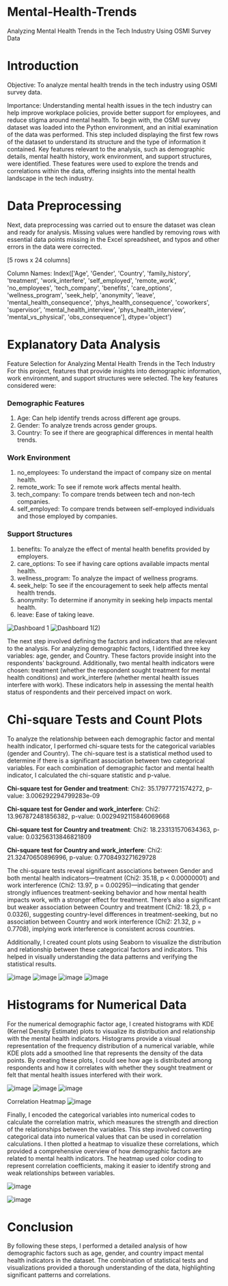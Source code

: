 # Mental-Health-Trends
Analyzing Mental Health Trends in the Tech Industry Using OSMI Survey Data

# Introduction
Objective: To analyze mental health trends in the tech industry using OSMI survey data.

Importance: Understanding mental health issues in the tech industry can help improve workplace policies, provide better support for employees, and reduce stigma around mental health.
To begin with, the OSMI survey dataset was loaded into the Python environment, and an initial examination of the data was performed. This step included displaying the first few rows of the dataset to understand its structure and the type of information it contained. Key features relevant to the analysis, such as demographic details, mental health history, work environment, and support structures, were identified. These features were used to explore the trends and correlations within the data, offering insights into the mental health landscape in the tech industry.
# Data Preprocessing
Next, data preprocessing was carried out to ensure the dataset was clean and ready for analysis. Missing values were handled by removing rows with essential data points missing in the Excel spreadsheet, and typos and other errors in the data were corrected.

[5 rows x 24 columns]

Column Names: Index(['Age', 'Gender', 'Country', 'family_history', 'treatment',
       'work_interfere', 'self_employed', 'remote_work', 'no_employees',
       'tech_company', 'benefits', 'care_options', 'wellness_program',
       'seek_help', 'anonymity', 'leave', 'mental_health_consequence',
       'phys_health_consequence', 'coworkers', 'supervisor',
       'mental_health_interview', 'phys_health_interview',
       'mental_vs_physical', 'obs_consequence'],
      dtype='object')
      
# Explanatory Data Analysis
Feature Selection for Analyzing Mental Health Trends in the Tech Industry
For this project, features that provide insights into demographic information, work environment, and support structures were selected. The key features considered were:
### Demographic Features
1.	Age: Can help identify trends across different age groups.
2.	Gender: To analyze trends across gender groups.
3.	Country: To see if there are geographical differences in mental health trends.
### Work Environment
1.	no_employees: To understand the impact of company size on mental health.
2.	remote_work: To see if remote work affects mental health.
3.	tech_company: To compare trends between tech and non-tech companies.
4.	self_employed: To compare trends between self-employed individuals and those employed by companies.
### Support Structures
1.	benefits: To analyze the effect of mental health benefits provided by employers.
2.	care_options: To see if having care options available impacts mental health.
3.	wellness_program: To analyze the impact of wellness programs.
4.	seek_help: To see if the encouragement to seek help affects mental health trends.
5.	anonymity: To determine if anonymity in seeking help impacts mental health.
6.	leave: Ease of taking leave.


![Dashboard 1](https://github.com/user-attachments/assets/a88ab0f1-e99d-459c-a420-d63ecd92c10c)
![Dashboard 1(2)](https://github.com/user-attachments/assets/46e2e25f-0705-4237-bfdd-dfc3dbe11896)


The next step involved defining the factors and indicators that are relevant to the analysis. For analyzing demographic factors, I identified three key variables: age, gender, and Country. These factors provide insight into the respondents' background. Additionally, two mental health indicators were chosen: treatment (whether the respondent sought treatment for mental health conditions) and work_interfere (whether mental health issues interfere with work). These indicators help in assessing the mental health status of respondents and their perceived impact on work.

# Chi-square Tests and Count Plots
To analyze the relationship between each demographic factor and mental health indicator, I performed chi-square tests for the categorical variables (gender and Country). The chi-square test is a statistical method used to determine if there is a significant association between two categorical variables. For each combination of demographic factor and mental health indicator, I calculated the chi-square statistic and p-value. 

**Chi-square test for Gender and treatment**: Chi2: 35.17977721574272, p-value: 3.006292294799283e-09

**Chi-square test for Gender and work_interfere**: Chi2: 13.967872481856382, p-value: 0.0029492115846069668

**Chi-square test for Country and treatment**: Chi2: 18.233131570634363, p-value: 0.03256313846821809

**Chi-square test for Country and work_interfere**: Chi2: 21.32470650896996, p-value: 0.7708493271629728

The chi-square tests reveal significant associations between Gender and both mental health indicators—treatment (Chi2: 35.18, p < 0.00000001) and work interference (Chi2: 13.97, p = 0.00295)—indicating that gender strongly influences treatment-seeking behavior and how mental health impacts work, with a stronger effect for treatment. There’s also a significant but weaker association between Country and treatment (Chi2: 18.23, p = 0.0326), suggesting country-level differences in treatment-seeking, but no association between Country and work interference (Chi2: 21.32, p = 0.7708), implying work interference is consistent across countries.

Additionally, I created count plots using Seaborn to visualize the distribution and relationship between these categorical factors and indicators. This helped in visually understanding the data patterns and verifying the statistical results.

![image](https://github.com/user-attachments/assets/ca2d1c61-97c4-4445-93d6-51e6dfdcb665)
![image](https://github.com/user-attachments/assets/5b5fab7a-ee7d-4d86-b14c-c492c7647c30)
![image](https://github.com/user-attachments/assets/78a70f35-b315-4ffc-aa82-a56ee16912b0)
![image](https://github.com/user-attachments/assets/f91c2ad8-73e7-4e9f-8f65-488f632a4fe2)


# Histograms for Numerical Data
For the numerical demographic factor age, I created histograms with KDE (Kernel Density Estimate) plots to visualize its distribution and relationship with the mental health indicators. Histograms provide a visual representation of the frequency distribution of a numerical variable, while KDE plots add a smoothed line that represents the density of the data points. By creating these plots, I could see how age is distributed among respondents and how it correlates with whether they sought treatment or felt that mental health issues interfered with their work.

![image](https://github.com/user-attachments/assets/393ee0ef-add3-4660-92a8-5a79126df633)
![image](https://github.com/user-attachments/assets/cf3170ee-f7a8-4eaf-adfb-0588fd030a29)
![image](https://github.com/user-attachments/assets/eeb81340-0632-4fb5-b626-1f40a2aa753e)

Correlation Heatmap
![image](https://github.com/user-attachments/assets/fb813f7f-0d47-4bf3-bcd2-d649795555e7)


Finally, I encoded the categorical variables into numerical codes to calculate the correlation matrix, which measures the strength and direction of the relationships between the variables. This step involved converting categorical data into numerical values that can be used in correlation calculations. I then plotted a heatmap to visualize these correlations, which provided a comprehensive overview of how demographic factors are related to mental health indicators. The heatmap used color coding to represent correlation coefficients, making it easier to identify strong and weak relationships between variables.

![image](https://github.com/user-attachments/assets/54fe84a5-0146-4f0e-813a-21a1325f1629)

![image](https://github.com/user-attachments/assets/8a67e673-9b2b-4d54-a186-c42eea07607c)


# Conclusion
By following these steps, I performed a detailed analysis of how demographic factors such as age, gender, and country impact mental health indicators in the dataset. The combination of statistical tests and visualizations provided a thorough understanding of the data, highlighting significant patterns and correlations.




